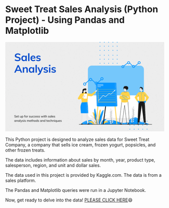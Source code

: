 # Sweet Treat Sales Analysis (Python Project) - Using Pandas and Matplotlib
![](image.png)

This Python project is designed to analyze sales data for Sweet Treat Company, a company that sells ice cream, frozen yogurt, popsicles, and other frozen treats. 

The data includes information about sales by month, year, product type, salesperson, region, and unit and dollar sales.

The data used in this project is provided by Kaggle.com. The data is from a sales platform.

The Pandas and Matplotlib queries were run in a Jupyter Notebook.

Now, get ready to delve into the data! [PLEASE CLICK HERE](https://github.com/moakwarandu/Sweet-Treat-Sales-Analysis-Python-Project---Using-Pandas-and-Matplotlib/blob/main/sweet.ipynb)😄
